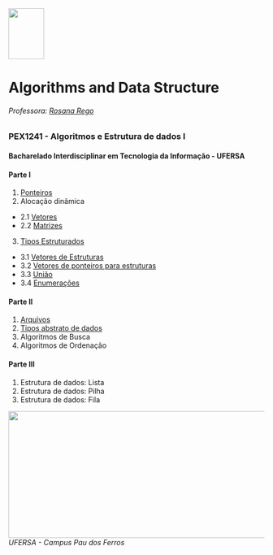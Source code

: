 <div>

  <img src="https://github.com/roscibely/algorithms-and-data-structure/blob/main/Ufersa.png" width="70" height="100">
</div>

# Algorithms and Data Structure
###### Professora: [Rosana Rego](https://github.com/roscibely)

### PEX1241 - Algoritmos e Estrutura de dados I
#### Bacharelado Interdisciplinar em Tecnologia da Informação - UFERSA

#### Parte I 
1. [Ponteiros](https://github.com/roscibely/algorithms-and-data-structure/tree/main/pointers)
2. Alocação dinâmica 
  - 2.1 [Vetores](https://github.com/roscibely/algorithms-and-data-structure/tree/main/vectors)
  - 2.2 [Matrizes](https://github.com/roscibely/algorithms-and-data-structure/tree/develop/matrices)
3. [Tipos Estruturados](https://github.com/roscibely/algorithms-and-data-structure/tree/main/estruturas)
  - 3.1  [Vetores de Estruturas](https://github.com/roscibely/algorithms-and-data-structure/tree/main/estruturas/vetores-estruturados)
  - 3.2  [Vetores de ponteiros para estruturas](https://github.com/roscibely/algorithms-and-data-structure/tree/develop/estruturas/vetores-de-ponteiros-de-struct)
  - 3.3 [União](https://github.com/roscibely/algorithms-and-data-structure/tree/main/estruturas/union)
  - 3.4 [Enumerações](https://github.com/roscibely/algorithms-and-data-structure/tree/main/estruturas/enum) 

#### Parte II

  1. [Arquivos](https://github.com/roscibely/algorithms-and-data-structure/tree/develop/arquivos) 
  2. [Tipos abstrato de dados](https://github.com/roscibely/algorithms-and-data-structure/tree/main/TAD) 
  3. Algoritmos de Busca
  4. Algoritmos de Ordenação

#### Parte III

  1. Estrutura de dados: Lista
  2. Estrutura de dados: Pilha
  3. Estrutura de dados: Fila 


<div>
  <img src="https://github.com/roscibely/algorithms-and-data-structure/blob/develop/ufersa.jpg" width="700" height="250">
</div>
<i>UFERSA - Campus Pau dos Ferros</i>
